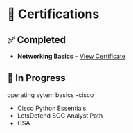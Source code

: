 # 📜 Certifications

## ✅ Completed
- **Networking Basics** – [View Certificate](https://github.com/NIMRAA3/Certifications/blob/main/cybrary-cert-network-fundamentals-v2.pdf)

## 🔄 In Progress
operating sytem basics -cisco
- Cisco Python Essentials
- LetsDefend SOC Analyst Path
- CSA 

